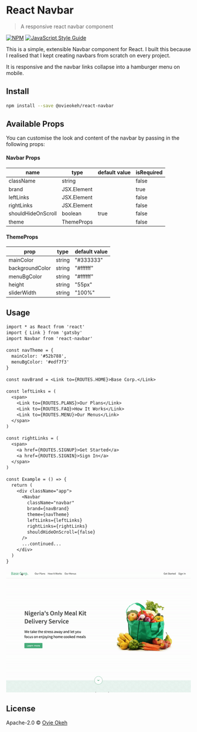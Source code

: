 # React Navbar

> A responsive react navbar component

[![NPM](https://img.shields.io/npm/v/react-navbar.svg)](https://www.npmjs.com/package/react-navbar) [![JavaScript Style Guide](https://img.shields.io/badge/code_style-standard-brightgreen.svg)](https://standardjs.com)

This is a simple, extensible Navbar component for React. I built this because I realised that I kept creating navbars from scratch on every project.

It is responsive and the navbar links collapse into a hamburger menu on mobile.

## Install

```bash
npm install --save @ovieokeh/react-navbar
```

## Available Props

You can customise the look and content of the navbar by passing in the following props:

#### Navbar Props

| name               | type        | default value | isRequired |
| ------------------ | ----------- | ------------- | ---------- |
| className          | string      |               | false      |
| brand              | JSX.Element |               | true       |
| leftLinks          | JSX.Element |               | false      |
| rightLinks         | JSX.Element |               | false      |
| shouldHideOnScroll | boolean     | true          | false      |
| theme              | ThemeProps  |               | false      |

#### ThemeProps

| prop            | type   | default value |
| --------------- | ------ | ------------- |
| mainColor       | string | "#333333"     |
| backgroundColor | string | "#ffffff"     |
| menuBgColor     | string | "#ffffff"     |
| height          | string | "55px"        |
| sliderWidth     | string | "100%"        |

## Usage

```tsx
import * as React from 'react'
import { Link } from 'gatsby'
import Navbar from 'react-navbar'

const navTheme = {
  mainColor: '#52b788',
  menuBgColor: '#edf7f3'
}

const navBrand = <Link to={ROUTES.HOME}>Base Corp.</Link>

const leftLinks = (
  <span>
    <Link to={ROUTES.PLANS}>Our Plans</Link>
    <Link to={ROUTES.FAQ}>How It Works</Link>
    <Link to={ROUTES.MENU}>Our Menus</Link>
  </span>
)

const rightLinks = (
  <span>
    <a href={ROUTES.SIGNUP}>Get Started</a>
    <a href={ROUTES.SIGNIN}>Sign In</a>
  </span>
)

const Example = () => {
  return (
    <div className="app">
      <Navbar
        className="navbar"
        brand={navBrand}
        theme={navTheme}
        leftLinks={leftLinks}
        rightLinks={rightLinks}
        shouldHideOnScroll={false}
      />
      ...continued...
    </div>
  )
}
```

![Example](example-demo.gif)

## License

Apache-2.0 © [Ovie Okeh](https://github.com/ovieokeh)
